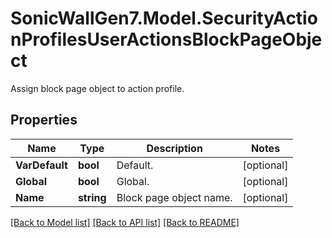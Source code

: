 # SonicWallGen7.Model.SecurityActionProfilesUserActionsBlockPageObject
Assign block page object to action profile.

## Properties

Name | Type | Description | Notes
------------ | ------------- | ------------- | -------------
**VarDefault** | **bool** | Default. | [optional] 
**Global** | **bool** | Global. | [optional] 
**Name** | **string** | Block page object name. | [optional] 

[[Back to Model list]](../README.md#documentation-for-models) [[Back to API list]](../README.md#documentation-for-api-endpoints) [[Back to README]](../README.md)


